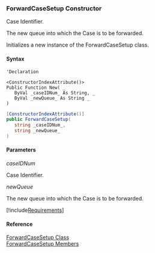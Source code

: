 ﻿### ForwardCaseSetup Constructor

Case Identifier.

The new queue into which the Case is to be forwarded.

Initializes a new instance of the ForwardCaseSetup class.

#### Syntax

```vbnet
'Declaration

<ConstructorIndexAttribute()>
Public Function New( _
   ByVal _caseIDNum_ As String, _
   ByVal _newQueue_ As String _
)
```

```csharp
[ConstructorIndexAttribute()]
public ForwardCaseSetup( 
   string _caseIDNum_,
   string _newQueue_
)
```

#### Parameters

_caseIDNum_

Case Identifier.

_newQueue_

The new queue into which the Case is to be forwarded.

[!include[Requirements](../partials/requirements.md)]

#### Reference

[ForwardCaseSetup Class](FChoice.Toolkits.Clarify~FChoice.Toolkits.Clarify.Support.ForwardCaseSetup.md)  
[ForwardCaseSetup Members](FChoice.Toolkits.Clarify~FChoice.Toolkits.Clarify.Support.ForwardCaseSetup_members.md)